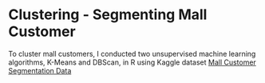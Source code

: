 # Clustering - Segmenting Mall Customer
To cluster mall customers, I conducted two unsupervised machine learning algorithms, K-Means and DBScan, in R using Kaggle dataset [Mall Customer Segmentation Data](https://www.kaggle.com/vjchoudhary7/customer-segmentation-tutorial-in-python) 
